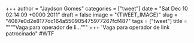 
+++
author = "Jaydson Gomes"
categories = ["tweet"]
date = "Sat Dec 10 02:14:09 +0000 2011"
draft = false
image = "{TWEET_IMAGE}"
slug = "4087e0d2e8177dc164a550905475977267fcf487"
tags = ["tweet"]
title = """"Vaga para operador de li..."""
+++
'Vaga para operador de link patrocinado" #WTF
